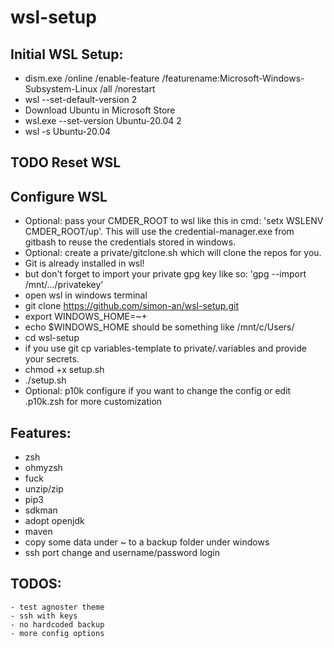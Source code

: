 # wsl-setup

## Initial WSL Setup:

- dism.exe /online /enable-feature /featurename:Microsoft-Windows-Subsystem-Linux /all /norestart
- wsl --set-default-version 2
- Download Ubuntu in Microsoft Store
- wsl.exe --set-version Ubuntu-20.04 2
- wsl -s Ubuntu-20.04

## TODO Reset WSL


## Configure WSL

- Optional: pass your CMDER_ROOT to wsl like this in cmd: 'setx WSLENV CMDER_ROOT/up'. This will use the credential-manager.exe from gitbash to reuse the credentials stored in windows.
- Optional: create a private/gitclone.sh which will clone the repos for you.
- Git is already installed in wsl!
- but don't forget to import your private gpg key like so:  'gpg --import /mnt/.../privatekey'
- open wsl in windows terminal
- git clone https://github.com/simon-an/wsl-setup.git
- export WINDOWS_HOME=~+ 
- echo $WINDOWS_HOME should be something like /mnt/c/Users/<USERNAME>
- cd wsl-setup
- if you use git cp variables-template to private/.variables and provide your secrets.
- chmod +x setup.sh
- ./setup.sh
- Optional: p10k configure if you want to change the config or edit .p10k.zsh for more customization

## Features: 

- zsh
- ohmyzsh
- fuck
- unzip/zip
- pip3
- sdkman
- adopt openjdk
- maven
- copy some data under ~ to a backup folder under windows 
- ssh port change and username/password login

## TODOS:

    - test agnoster theme
    - ssh with keys
    - no hardcoded backup
    - more config options
